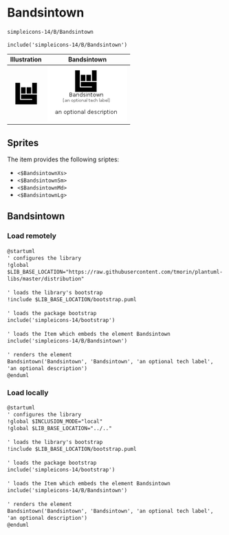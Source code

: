 # Bandsintown


```text
simpleicons-14/B/Bandsintown
```

```text
include('simpleicons-14/B/Bandsintown')
```



| Illustration | Bandsintown |
| :---: | :---: |
| ![illustration for Illustration](../../simpleicons-14/B/Bandsintown.png) | ![illustration for Bandsintown](../../simpleicons-14/B/Bandsintown.Local.png) |



## Sprites
The item provides the following sriptes:

- `<$BandsintownXs>`
- `<$BandsintownSm>`
- `<$BandsintownMd>`
- `<$BandsintownLg>`





## Bandsintown

### Load remotely
```plantuml
@startuml
' configures the library
!global $LIB_BASE_LOCATION="https://raw.githubusercontent.com/tmorin/plantuml-libs/master/distribution"

' loads the library's bootstrap
!include $LIB_BASE_LOCATION/bootstrap.puml

' loads the package bootstrap
include('simpleicons-14/bootstrap')

' loads the Item which embeds the element Bandsintown
include('simpleicons-14/B/Bandsintown')

' renders the element
Bandsintown('Bandsintown', 'Bandsintown', 'an optional tech label', 'an optional description')
@enduml
```

### Load locally
```plantuml
@startuml
' configures the library
!global $INCLUSION_MODE="local"
!global $LIB_BASE_LOCATION="../.."

' loads the library's bootstrap
!include $LIB_BASE_LOCATION/bootstrap.puml

' loads the package bootstrap
include('simpleicons-14/bootstrap')

' loads the Item which embeds the element Bandsintown
include('simpleicons-14/B/Bandsintown')

' renders the element
Bandsintown('Bandsintown', 'Bandsintown', 'an optional tech label', 'an optional description')
@enduml
```

